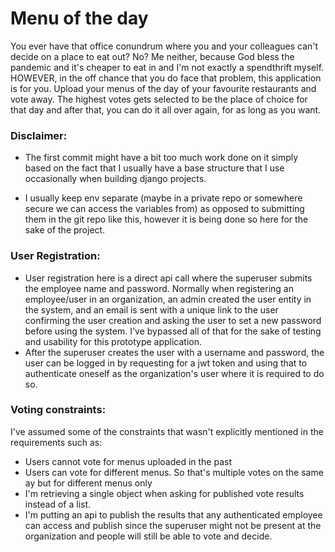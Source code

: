 # Menu of the day

You ever have that office conundrum where you and your colleagues can't decide on a place to eat out?
No? Me neither, because God bless the pandemic and it's cheaper to eat in and I'm not exactly a spendthrift myself.
HOWEVER, in the off chance that you do face that problem, this application is for you. Upload your menus of
the day of your favourite restaurants and vote away. The highest votes gets selected to be the place of choice
for that day and after that, you can do it all over again, for as long as you want.

### Disclaimer:
* The first commit might have a bit too much work done on it simply based on the fact that I usually have 
a base structure that I use occasionally when building django projects.

* I usually keep env separate (maybe in a private repo or somewhere secure we can access the variables from)
as opposed to submitting them in the git repo like this, however it is being done so here for the sake of the project.

### User Registration:
* User registration here is a direct api call where the superuser submits the employee name and password.
Normally when registering an employee/user in an organization, an admin created the user entity in the 
system, and an email is sent with a unique link to the user confirming the user creation and asking the user to set 
a new password before using the system. I've bypassed all of that for the sake of testing and usability
for this prototype application.
* After the superuser creates the user with a username and password, the user can be logged in by requesting for 
a jwt token and using that to authenticate oneself as the organization's user where it is required to do so.


### Voting constraints:
I've assumed some of the constraints that wasn't explicitly mentioned in the requirements such as:
* Users cannot vote for menus uploaded in the past
* Users can vote for different menus. So that's multiple votes on the same ay but for different menus only
* I'm retrieving a single object when asking for published vote results instead of a list.
* I'm putting an api to publish the results that any authenticated employee can access and publish since the superuser
might not be present at the organization and people will still be able to vote and decide.


